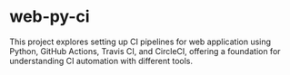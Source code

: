 # web-py-ci
This project explores setting up CI pipelines for web application using Python, GitHub Actions, Travis CI, and CircleCI, offering a foundation for understanding CI automation with different tools.
